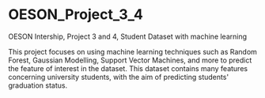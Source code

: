 # OESON_Project_3_4
OESON Intership, Project 3 and 4,  Student Dataset with machine learning

This project focuses on using machine learning techniques such as Random Forest, Gaussian Modelling, Support Vector Machines, and more to predict the feature of interest in the dataset. This dataset contains many features concerning university students, with the aim of predicting students' graduation status.

